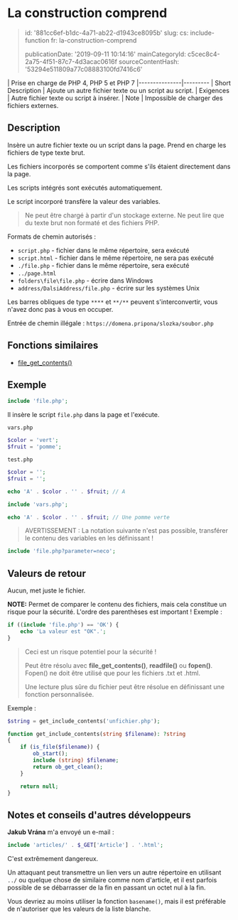 La construction comprend
========================

> id: '881cc6ef-b1dc-4a71-ab22-d1943ce8095b'
> slug:
> 	cs: include-function
> 	fr: la-construction-comprend
> 
> publicationDate: '2019-09-11 10:14:16'
> mainCategoryId: c5cec8c4-2a75-4f51-87c7-4d3acac0616f
> sourceContentHash: '53294e511809a77c08883100fd7416c6'

| Prise en charge de PHP 4, PHP 5 et PHP 7
|---------------|---------
| Short Description | Ajoute un autre fichier texte ou un script au script.
| Exigences | Autre fichier texte ou script à insérer.
| Note | Impossible de charger des fichiers externes.

Description
--------------------------

Insère un autre fichier texte ou un script dans la page. Prend en charge les fichiers de type texte brut.

Les fichiers incorporés se comportent comme s'ils étaient directement dans la page.

Les scripts intégrés sont exécutés automatiquement.

Le script incorporé transfère la valeur des variables.

> Ne peut être chargé à partir d'un stockage externe. Ne peut lire que du texte brut non formaté et des fichiers PHP.

Formats de chemin autorisés :

- `script.php` - fichier dans le même répertoire, sera exécuté
- `script.html` - fichier dans le même répertoire, ne sera pas exécuté
- `./file.php` - fichier dans le même répertoire, sera exécuté
- `../page.html`
- `folders\file\file.php` - écrire dans Windows
- `address/DalsiAddress/file.php` - écrire sur les systèmes Unix

Les barres obliques de type `****` et `**/**` peuvent s'interconvertir, vous n'avez donc pas à vous en occuper.

Entrée de chemin illégale : `https://domena.pripona/slozka/soubor.php`

Fonctions similaires
--------------------------

- <a href="/file-get-contents">file_get_contents()</a>

Exemple
--------------------------

```php
include 'file.php';
```

Il insère le script `file.php` dans la page et l'exécute.

`vars.php`

```php
$color = 'vert';
$fruit = 'pomme';
```

`test.php`

```php
$color = '';
$fruit = '';

echo 'A' . $color . '' . $fruit; // A

include 'vars.php';

echo 'A' . $color . '' . $fruit; // Une pomme verte
```

> AVERTISSEMENT : La notation suivante n'est pas possible, transférer le contenu des variables en les définissant !

```php
include 'file.php?parameter=neco';
```

Valeurs de retour
--------------------------

Aucun, met juste le fichier.

**NOTE:** Permet de comparer le contenu des fichiers, mais cela constitue un risque pour la sécurité. L'ordre des parenthèses est important ! Exemple :

```php
if ((include 'file.php') == 'OK') {
    echo 'La valeur est "OK".';
}
```

> Ceci est un risque potentiel pour la sécurité !
>
> Peut être résolu avec **file_get_contents()**, **readfile()** ou **fopen()**. Fopen() ne doit être utilisé que pour les fichiers .txt et .html.
>
> Une lecture plus sûre du fichier peut être résolue en définissant une fonction personnalisée.

Exemple :

```php
$string = get_include_contents('unfichier.php');

function get_include_contents(string $filename): ?string
{
    if (is_file($filename)) {
        ob_start();
        include (string) $filename;
        return ob_get_clean();
    }

    return null;
}
```

Notes et conseils d'autres développeurs
--------------------------

**Jakub Vrána** m'a envoyé un e-mail :

```php
include 'articles/' . $_GET['Article'] . '.html';
```

C'est extrêmement dangereux.

Un attaquant peut transmettre un lien vers un autre répertoire en utilisant `../` ou quelque chose de similaire comme nom d'article, et il est parfois possible de se débarrasser de la fin en passant un octet nul à la fin.

Vous devriez au moins utiliser la fonction `basename()`, mais il est préférable de n'autoriser que les valeurs de la liste blanche.

